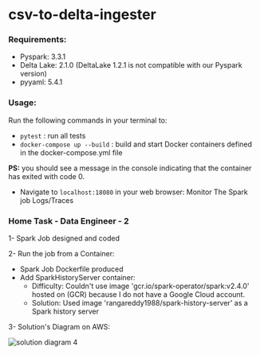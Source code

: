 # csv-to-delta-ingester

### Requirements:
- Pyspark: 3.3.1
- Delta Lake: 2.1.0 (DeltaLake 1.2.1 is not compatible with our Pyspark version)
- pyyaml: 5.4.1

### Usage:
Run the following commands in your terminal to:
- ```pytest``` : run all tests
- ```docker-compose up --build``` : build and start Docker containers defined in the docker-compose.yml file

**PS:** you should see a message in the console indicating that the container has exited with code 0. 
- Navigate to ```localhost:18080``` in your web browser: Monitor The Spark job Logs/Traces

### Home Task - Data Engineer - 2
1- Spark Job designed and coded

2- Run the job from a Container:
  - Spark Job Dockerfile produced
  - Add SparkHistoryServer container:
      * Difficulty: Couldn't use image 'gcr.io/spark-operator/spark:v2.4.0' hosted on (GCR) because I do not have a Google Cloud account.
      * Solution: Used image 'rangareddy1988/spark-history-server' as a Spark history server

3- Solution's Diagram on AWS:

![solution diagram 4](https://github.com/aghassen/csv-to-delta-ingester/assets/96908558/ef700a3f-2a74-4fbe-887e-9e407617e0ca)


